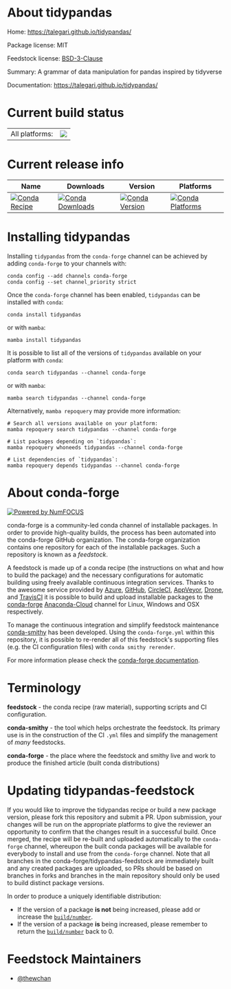 About tidypandas
================

Home: https://talegari.github.io/tidypandas/

Package license: MIT

Feedstock license: [BSD-3-Clause](https://github.com/conda-forge/tidypandas-feedstock/blob/main/LICENSE.txt)

Summary: A grammar of data manipulation for pandas inspired by tidyverse

Documentation: https://talegari.github.io/tidypandas/

Current build status
====================


<table><tr><td>All platforms:</td>
    <td>
      <a href="https://dev.azure.com/conda-forge/feedstock-builds/_build/latest?definitionId=16499&branchName=main">
        <img src="https://dev.azure.com/conda-forge/feedstock-builds/_apis/build/status/tidypandas-feedstock?branchName=main">
      </a>
    </td>
  </tr>
</table>

Current release info
====================

| Name | Downloads | Version | Platforms |
| --- | --- | --- | --- |
| [![Conda Recipe](https://img.shields.io/badge/recipe-tidypandas-green.svg)](https://anaconda.org/conda-forge/tidypandas) | [![Conda Downloads](https://img.shields.io/conda/dn/conda-forge/tidypandas.svg)](https://anaconda.org/conda-forge/tidypandas) | [![Conda Version](https://img.shields.io/conda/vn/conda-forge/tidypandas.svg)](https://anaconda.org/conda-forge/tidypandas) | [![Conda Platforms](https://img.shields.io/conda/pn/conda-forge/tidypandas.svg)](https://anaconda.org/conda-forge/tidypandas) |

Installing tidypandas
=====================

Installing `tidypandas` from the `conda-forge` channel can be achieved by adding `conda-forge` to your channels with:

```
conda config --add channels conda-forge
conda config --set channel_priority strict
```

Once the `conda-forge` channel has been enabled, `tidypandas` can be installed with `conda`:

```
conda install tidypandas
```

or with `mamba`:

```
mamba install tidypandas
```

It is possible to list all of the versions of `tidypandas` available on your platform with `conda`:

```
conda search tidypandas --channel conda-forge
```

or with `mamba`:

```
mamba search tidypandas --channel conda-forge
```

Alternatively, `mamba repoquery` may provide more information:

```
# Search all versions available on your platform:
mamba repoquery search tidypandas --channel conda-forge

# List packages depending on `tidypandas`:
mamba repoquery whoneeds tidypandas --channel conda-forge

# List dependencies of `tidypandas`:
mamba repoquery depends tidypandas --channel conda-forge
```


About conda-forge
=================

[![Powered by
NumFOCUS](https://img.shields.io/badge/powered%20by-NumFOCUS-orange.svg?style=flat&colorA=E1523D&colorB=007D8A)](https://numfocus.org)

conda-forge is a community-led conda channel of installable packages.
In order to provide high-quality builds, the process has been automated into the
conda-forge GitHub organization. The conda-forge organization contains one repository
for each of the installable packages. Such a repository is known as a *feedstock*.

A feedstock is made up of a conda recipe (the instructions on what and how to build
the package) and the necessary configurations for automatic building using freely
available continuous integration services. Thanks to the awesome service provided by
[Azure](https://azure.microsoft.com/en-us/services/devops/), [GitHub](https://github.com/),
[CircleCI](https://circleci.com/), [AppVeyor](https://www.appveyor.com/),
[Drone](https://cloud.drone.io/welcome), and [TravisCI](https://travis-ci.com/)
it is possible to build and upload installable packages to the
[conda-forge](https://anaconda.org/conda-forge) [Anaconda-Cloud](https://anaconda.org/)
channel for Linux, Windows and OSX respectively.

To manage the continuous integration and simplify feedstock maintenance
[conda-smithy](https://github.com/conda-forge/conda-smithy) has been developed.
Using the ``conda-forge.yml`` within this repository, it is possible to re-render all of
this feedstock's supporting files (e.g. the CI configuration files) with ``conda smithy rerender``.

For more information please check the [conda-forge documentation](https://conda-forge.org/docs/).

Terminology
===========

**feedstock** - the conda recipe (raw material), supporting scripts and CI configuration.

**conda-smithy** - the tool which helps orchestrate the feedstock.
                   Its primary use is in the construction of the CI ``.yml`` files
                   and simplify the management of *many* feedstocks.

**conda-forge** - the place where the feedstock and smithy live and work to
                  produce the finished article (built conda distributions)


Updating tidypandas-feedstock
=============================

If you would like to improve the tidypandas recipe or build a new
package version, please fork this repository and submit a PR. Upon submission,
your changes will be run on the appropriate platforms to give the reviewer an
opportunity to confirm that the changes result in a successful build. Once
merged, the recipe will be re-built and uploaded automatically to the
`conda-forge` channel, whereupon the built conda packages will be available for
everybody to install and use from the `conda-forge` channel.
Note that all branches in the conda-forge/tidypandas-feedstock are
immediately built and any created packages are uploaded, so PRs should be based
on branches in forks and branches in the main repository should only be used to
build distinct package versions.

In order to produce a uniquely identifiable distribution:
 * If the version of a package **is not** being increased, please add or increase
   the [``build/number``](https://docs.conda.io/projects/conda-build/en/latest/resources/define-metadata.html#build-number-and-string).
 * If the version of a package **is** being increased, please remember to return
   the [``build/number``](https://docs.conda.io/projects/conda-build/en/latest/resources/define-metadata.html#build-number-and-string)
   back to 0.

Feedstock Maintainers
=====================

* [@thewchan](https://github.com/thewchan/)

